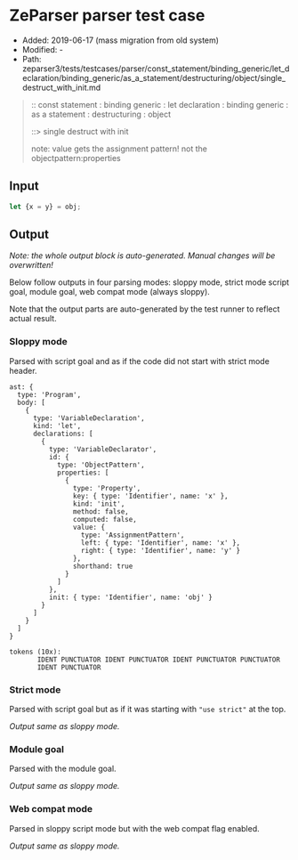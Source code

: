 # ZeParser parser test case

- Added: 2019-06-17 (mass migration from old system)
- Modified: -
- Path: zeparser3/tests/testcases/parser/const_statement/binding_generic/let_declaration/binding_generic/as_a_statement/destructuring/object/single_destruct_with_init.md

> :: const statement : binding generic : let declaration : binding generic : as a statement : destructuring : object
>
> ::> single destruct with init
>
> note: value gets the assignment pattern! not the objectpattern:properties

## Input

`````js
let {x = y} = obj;
`````

## Output

_Note: the whole output block is auto-generated. Manual changes will be overwritten!_

Below follow outputs in four parsing modes: sloppy mode, strict mode script goal, module goal, web compat mode (always sloppy).

Note that the output parts are auto-generated by the test runner to reflect actual result.

### Sloppy mode

Parsed with script goal and as if the code did not start with strict mode header.

`````
ast: {
  type: 'Program',
  body: [
    {
      type: 'VariableDeclaration',
      kind: 'let',
      declarations: [
        {
          type: 'VariableDeclarator',
          id: {
            type: 'ObjectPattern',
            properties: [
              {
                type: 'Property',
                key: { type: 'Identifier', name: 'x' },
                kind: 'init',
                method: false,
                computed: false,
                value: {
                  type: 'AssignmentPattern',
                  left: { type: 'Identifier', name: 'x' },
                  right: { type: 'Identifier', name: 'y' }
                },
                shorthand: true
              }
            ]
          },
          init: { type: 'Identifier', name: 'obj' }
        }
      ]
    }
  ]
}

tokens (10x):
       IDENT PUNCTUATOR IDENT PUNCTUATOR IDENT PUNCTUATOR PUNCTUATOR
       IDENT PUNCTUATOR
`````

### Strict mode

Parsed with script goal but as if it was starting with `"use strict"` at the top.

_Output same as sloppy mode._

### Module goal

Parsed with the module goal.

_Output same as sloppy mode._

### Web compat mode

Parsed in sloppy script mode but with the web compat flag enabled.

_Output same as sloppy mode._
